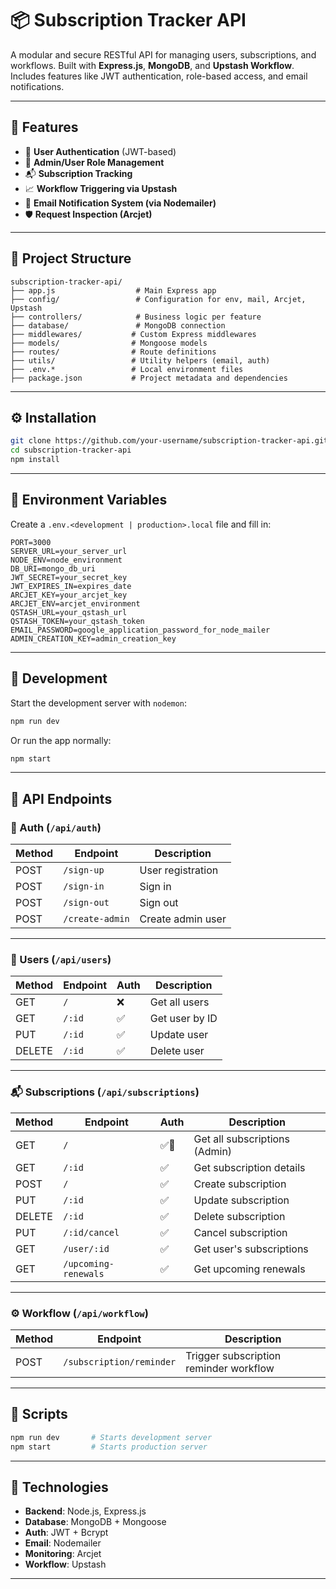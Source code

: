 # 📦 Subscription Tracker API

A modular and secure RESTful API for managing users, subscriptions, and workflows. Built with **Express.js**, **MongoDB**, and **Upstash Workflow**. Includes features like JWT authentication, role-based access, and email notifications.

---

## 🚀 Features

- 🔐 **User Authentication** (JWT-based)
- 👤 **Admin/User Role Management**
- 📬 **Subscription Tracking**
- 📈 **Workflow Triggering via Upstash**
- 📧 **Email Notification System (via Nodemailer)**
- 🛡️ **Request Inspection (Arcjet)**

---

## 📁 Project Structure

```
subscription-tracker-api/
├── app.js                  # Main Express app
├── config/                 # Configuration for env, mail, Arcjet, Upstash
├── controllers/            # Business logic per feature
├── database/               # MongoDB connection
├── middlewares/           # Custom Express middlewares
├── models/                # Mongoose models
├── routes/                # Route definitions
├── utils/                 # Utility helpers (email, auth)
├── .env.*                 # Local environment files
├── package.json           # Project metadata and dependencies
```

---

## ⚙️ Installation

```bash
git clone https://github.com/your-username/subscription-tracker-api.git
cd subscription-tracker-api
npm install
```

---

## 📁 Environment Variables

Create a `.env.<development | production>.local` file and fill in:

```env
PORT=3000
SERVER_URL=your_server_url
NODE_ENV=node_environment
DB_URI=mongo_db_uri
JWT_SECRET=your_secret_key
JWT_EXPIRES_IN=expires_date
ARCJET_KEY=your_arcjet_key
ARCJET_ENV=arcjet_environment
QSTASH_URL=your_qstash_url
QSTASH_TOKEN=your_qstash_token
EMAIL_PASSWORD=google_application_password_for_node_mailer
ADMIN_CREATION_KEY=admin_creation_key
```

---

## 🧪 Development

Start the development server with `nodemon`:

```bash
npm run dev
```

Or run the app normally:

```bash
npm start
```

---

## 📌 API Endpoints

### 🔑 Auth (`/api/auth`)

| Method | Endpoint        | Description       |
| ------ | --------------- | ----------------- |
| POST   | `/sign-up`      | User registration |
| POST   | `/sign-in`      | Sign in           |
| POST   | `/sign-out`     | Sign out          |
| POST   | `/create-admin` | Create admin user |

---

### 👥 Users (`/api/users`)

| Method | Endpoint | Auth | Description    |
| ------ | -------- | ---- | -------------- |
| GET    | `/`      | ❌   | Get all users  |
| GET    | `/:id`   | ✅   | Get user by ID |
| PUT    | `/:id`   | ✅   | Update user    |
| DELETE | `/:id`   | ✅   | Delete user    |

---

### 📬 Subscriptions (`/api/subscriptions`)

| Method | Endpoint             | Auth | Description                   |
| ------ | -------------------- | ---- | ----------------------------- |
| GET    | `/`                  | ✅👑 | Get all subscriptions (Admin) |
| GET    | `/:id`               | ✅   | Get subscription details      |
| POST   | `/`                  | ✅   | Create subscription           |
| PUT    | `/:id`               | ✅   | Update subscription           |
| DELETE | `/:id`               | ✅   | Delete subscription           |
| PUT    | `/:id/cancel`        | ✅   | Cancel subscription           |
| GET    | `/user/:id`          | ✅   | Get user's subscriptions      |
| GET    | `/upcoming-renewals` | ✅   | Get upcoming renewals         |

---

### ⚙️ Workflow (`/api/workflow`)

| Method | Endpoint                 | Description                            |
| ------ | ------------------------ | -------------------------------------- |
| POST   | `/subscription/reminder` | Trigger subscription reminder workflow |

---

## 🧰 Scripts

```bash
npm run dev       # Starts development server
npm start         # Starts production server
```

---

## 📡 Technologies

- **Backend**: Node.js, Express.js
- **Database**: MongoDB + Mongoose
- **Auth**: JWT + Bcrypt
- **Email**: Nodemailer
- **Monitoring**: Arcjet
- **Workflow**: Upstash

---
